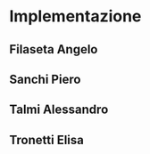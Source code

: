 # Implementazione
<!-- NOTA: per ogni studente, una sotto-sezione descrittiva di cosa fatto/co-fatto e con chi, e descrizione di aspetti implementativi importanti non già presenti nel design)-->
## Filaseta Angelo

## Sanchi Piero

## Talmi Alessandro

## Tronetti Elisa
